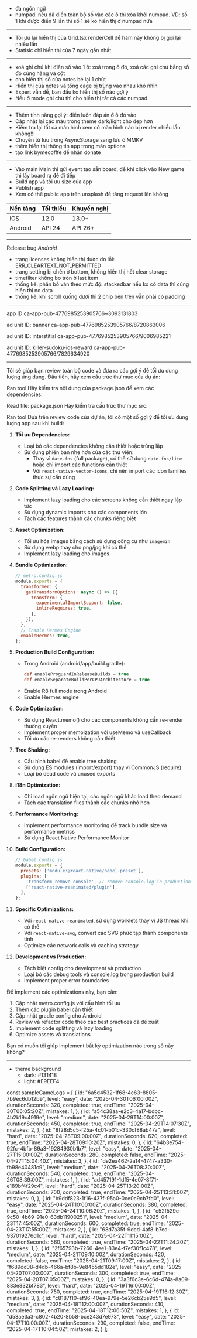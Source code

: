 - đa ngôn ngữ
- numpad: nếu đã điền toàn bộ số vào các ô thì xóa khỏi numpad.
  VD: số 1 khi được điền 9 lần thì số 1 sẽ ko hiển thị ở numpad nữa
-----
- Tối ưu lại hiển thị của Grid.tsx renderCell để hàm này không bị gọi lại nhiều lần
- Statisic chỉ hiển thị của 7 ngày gần nhất
-----
- xoá ghi chú khi điền số vào 1 ô: xoá trong ô đó, xoá các ghi chú bằng số đó cùng hàng và cột
- cho hiển thị số của notes bé lại 1 chút
- Hiển thị của notes và tổng cage bị trùng vào nhau khó nhìn
- Expert vẫn dễ, ban đầu ko hiển thị số nào gợi ý
- Nếu ở mode ghi chú thì cho hiển thị tất cả các numpad.
-----
- Thêm tính năng gợi ý: điền luôn đáp án ở ô đó vào
- Cập nhật lại các màu trong theme dark/light cho đẹp hơn
- Kiểm tra lại tất cả màn hình xem có màn hình nào bị render nhiều lần không!!!
- Chuyển từ lưu trong AsyncStorage sang lưu ở MMKV
- thêm hiển thị thông tin app trong màn options
- tạo link bymecofffe để nhận donate
-----
- Vào main Main thì gửi event tạo sẵn board, để khi click vào New game thì lấy board ra để đi tiếp
- Build app và tối ưu size của app
- Publish app
- Xem có thể public app trên unsplash để tăng request lên không

| Nền tảng | Tối thiểu | Khuyến nghị |
| -------- | --------- | ----------- |
| iOS      | 12.0      | 13.0+       |
| Android  | API 24    | API 26+     |

-----
Release bug
*Android*
- trang licenses không hiển thị được do lỗi: ERR_CLEARTEXT_NOT_PERMITTED
- trang setting bị chèn ở bottom, không hiển thị hết clear storage
- timefilter không bo tròn ở last item
- thống kê: phân bổ ván theo mức độ: stackedbar nếu ko có data thì cũng hiển thị no data
- thống kê: khi scroll xuống dưới thì 2 chip bên trên vẫn phải có padding


------

app ID
ca-app-pub-4776985253905766~3093131803

ad unit ID: banner
ca-app-pub-4776985253905766/8720863006

ad unit ID: interstitial
ca-app-pub-4776985253905766/9006985221

ad unit ID: killer-sudoku-ios-reward
ca-app-pub-4776985253905766/7829634920

--------------

Tôi sẽ giúp bạn review toàn bộ code và đưa ra các gợi ý để tối ưu dung lượng ứng dụng. Đầu tiên, hãy xem cấu trúc thư mục của dự án:

Ran tool
Hãy kiểm tra nội dung của package.json để xem các dependencies:

Read file: package.json
Hãy kiểm tra cấu trúc thư mục src:

Ran tool
Dựa trên review code của dự án, tôi có một số gợi ý để tối ưu dung lượng app sau khi build:

1. **Tối ưu Dependencies:**
   - Loại bỏ các dependencies không cần thiết hoặc trùng lặp
   - Sử dụng phiên bản nhẹ hơn của các thư viện:
     - Thay vì `date-fns` (full package), có thể sử dụng `date-fns/lite` hoặc chỉ import các functions cần thiết
     - Với `react-native-vector-icons`, chỉ nên import các icon families thực sự cần dùng

2. **Code Splitting và Lazy Loading:**
   - Implement lazy loading cho các screens không cần thiết ngay lập tức
   - Sử dụng dynamic imports cho các components lớn
   - Tách các features thành các chunks riêng biệt

3. **Asset Optimization:**
   - Tối ưu hóa images bằng cách sử dụng công cụ như `imagemin`
   - Sử dụng webp thay cho png/jpg khi có thể
   - Implement lazy loading cho images

4. **Bundle Optimization:**
   ```javascript
   // metro.config.js
   module.exports = {
     transformer: {
       getTransformOptions: async () => ({
         transform: {
           experimentalImportSupport: false,
           inlineRequires: true,
         },
       }),
     },
     // Enable Hermes Engine
     enableHermes: true,
   };
   ```

5. **Production Build Configuration:**
   - Trong Android (android/app/build.gradle):
     ```gradle
     def enableProguardInReleaseBuilds = true
     def enableSeparateBuildPerCPUArchitecture = true
     ```
   - Enable R8 full mode trong Android
   - Enable Hermes engine

6. **Code Optimization:**
   - Sử dụng React.memo() cho các components không cần re-render thường xuyên
   - Implement proper memoization với useMemo và useCallback
   - Tối ưu các re-renders không cần thiết

7. **Tree Shaking:**
   - Cấu hình babel để enable tree shaking
   - Sử dụng ES modules (import/export) thay vì CommonJS (require)
   - Loại bỏ dead code và unused exports

8. **i18n Optimization:**
   - Chỉ load ngôn ngữ hiện tại, các ngôn ngữ khác load theo demand
   - Tách các translation files thành các chunks nhỏ hơn

9. **Performance Monitoring:**
   - Implement performance monitoring để track bundle size và performance metrics
   - Sử dụng React Native Performance Monitor

10. **Build Configuration:**
    ```javascript
    // babel.config.js
    module.exports = {
      presets: ['module:@react-native/babel-preset'],
      plugins: [
        'transform-remove-console', // remove console.log in production
        ['react-native-reanimated/plugin'],
      ],
    };
    ```

11. **Specific Optimizations:**
    - Với `react-native-reanimated`, sử dụng worklets thay vì JS thread khi có thể
    - Với `react-native-svg`, convert các SVG phức tạp thành components tĩnh
    - Optimize các network calls và caching strategy

12. **Development vs Production:**
    - Tách biệt config cho development và production
    - Loại bỏ các debug tools và console.log trong production build
    - Implement proper error boundaries

Để implement các optimizations này, bạn cần:

1. Cập nhật metro.config.js với cấu hình tối ưu
2. Thêm các plugin babel cần thiết
3. Cập nhật gradle config cho Android
4. Review và refactor code theo các best practices đã đề xuất
5. Implement code splitting và lazy loading
6. Optimize assets và translations

Bạn có muốn tôi giúp implement bất kỳ optimization nào trong số này không?


-----
- theme background
  - dark: #131418
  - light: #E9EEF4


const sampleGameLogs = [
  {
    id: "6a5d4532-1f68-4c63-8805-7b9ec6db12b9",
    level: "easy",
    date: "2025-04-30T06:00:00Z",
    durationSeconds: 320,
    completed: true,
    endTime: "2025-04-30T06:05:20Z",
    mistakes: 1,
  },
  {
    id: "a54c38aa-e2c3-4a17-bdbc-4b2b19c4919e",
    level: "medium",
    date: "2025-04-29T14:00:00Z",
    durationSeconds: 450,
    completed: true,
    endTime: "2025-04-29T14:07:30Z",
    mistakes: 2,
  },
  {
    id: "8f28d5c5-f25a-4c01-b01c-330cf88ab47a",
    level: "hard",
    date: "2025-04-28T09:00:00Z",
    durationSeconds: 620,
    completed: true,
    endTime: "2025-04-28T09:10:20Z",
    mistakes: 0,
  },
  {
    id: "64b3e754-92fc-4bfb-89a3-19284930b1b7",
    level: "easy",
    date: "2025-04-27T15:00:00Z",
    durationSeconds: 280,
    completed: false,
    endTime: "2025-04-27T15:04:40Z",
    mistakes: 3,
  },
  {
    id: "de2ea462-2a14-4747-a330-fb98e40481c9",
    level: "medium",
    date: "2025-04-26T08:30:00Z",
    durationSeconds: 540,
    completed: true,
    endTime: "2025-04-26T08:39:00Z",
    mistakes: 1,
  },
  {
    id: "ad457191-1df5-4e07-8f71-e189bf4f29c4",
    level: "hard",
    date: "2025-04-25T13:20:00Z",
    durationSeconds: 700,
    completed: true,
    endTime: "2025-04-25T13:31:00Z",
    mistakes: 0,
  },
  {
    id: "b9ddf823-1f16-437f-95a0-0ce0c9cb7fd0",
    level: "easy",
    date: "2025-04-24T10:00:00Z",
    durationSeconds: 380,
    completed: true,
    endTime: "2025-04-24T10:06:20Z",
    mistakes: 1,
  },
  {
    id: "c52f529e-9c50-4b69-91e0-63db11900251",
    level: "medium",
    date: "2025-04-23T17:45:00Z",
    durationSeconds: 600,
    completed: true,
    endTime: "2025-04-23T17:55:00Z",
    mistakes: 2,
  },
  {
    id: "68d7a35f-9dcd-4af8-b7ed-937019276d1c",
    level: "hard",
    date: "2025-04-22T11:15:00Z",
    durationSeconds: 560,
    completed: true,
    endTime: "2025-04-22T11:24:20Z",
    mistakes: 1,
  },
  {
    id: "2f65793b-7266-4ee1-83e4-f7ef30f1c478",
    level: "medium",
    date: "2025-04-21T09:10:00Z",
    durationSeconds: 420,
    completed: false,
    endTime: "2025-04-21T09:17:00Z",
    mistakes: 2,
  },
  {
    id: "f689dc08-d4db-466a-bf8b-9e8455dd182e",
    level: "easy",
    date: "2025-04-20T07:00:00Z",
    durationSeconds: 300,
    completed: true,
    endTime: "2025-04-20T07:05:00Z",
    mistakes: 0,
  },
  {
    id: "3a3f6c3e-6c6d-474a-8a09-883e832bf783",
    level: "hard",
    date: "2025-04-19T16:00:00Z",
    durationSeconds: 750,
    completed: true,
    endTime: "2025-04-19T16:12:30Z",
    mistakes: 3,
  },
  {
    id: "c8187f10-ef96-40ea-979e-5e26cb25e9d5",
    level: "medium",
    date: "2025-04-18T12:00:00Z",
    durationSeconds: 410,
    completed: true,
    endTime: "2025-04-18T12:06:50Z",
    mistakes: 1,
  },
  {
    id: "d58ae3a3-c802-4b20-8b58-bce243d7e973",
    level: "easy",
    date: "2025-04-17T10:00:00Z",
    durationSeconds: 290,
    completed: false,
    endTime: "2025-04-17T10:04:50Z",
    mistakes: 2,
  }
];
